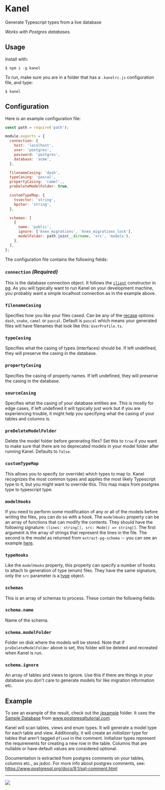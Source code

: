 # Kanel

Generate Typescript types from a live database

_Works with Postgres databases._

## Usage

Install with:

```
$ npm i -g kanel
```

To run, make sure you are in a folder that has a `.kanelrc.js` configuration file, and type:

```
$ kanel
```

## Configuration

Here is an example configuration file:

```javascript
const path = require('path');

module.exports = {
  connection: {
    host: 'localhost',
    user: 'postgres',
    password: 'postgres',
    database: 'acme',
  },

  filenameCasing: 'dash',
  typeCasing: 'pascal',
  propertyCasing: 'camel',,
  preDeleteModelFolder: true,

  customTypeMap: {
    tsvector: 'string',
    bpchar: 'string',
  },

  schemas: [
    {
      name: 'public',
      ignore: ['knex_migrations', 'knex_migrations_lock'],
      modelFolder: path.join(__dirname, 'src', 'models'),
    },
  ],
};

```

The configuration file contains the following fields:

### `connection` _(Required)_

This is the database connection object. It follows the [`client`](https://node-postgres.com/api/client) constructor in [pg](https://www.npmjs.com/package/pg). As you will typically want to run Kanel on your development machine, you probably want a simple localhost connection as in the example above.

### `filenameCasing`

Specifies how you like your files cased. Can be any of the [recase](https://www.npmjs.com/package/@kristiandupont/recase) options: `dash`, `snake`, `camel` or `pascal`. Default is `pascal` which means your generated files will have filenames that look like this: `UserProfile.ts`.

### `typeCasing`

Specifies what the casing of types (interfaces) should be. If left undefined, they will preserve the casing in the database.

### `propertyCasing`

Specifies the casing of property names. If left undefined, they will preserve the casing in the database.

### `sourceCasing`

Specifies what the casing of your database entities are. This is mostly for edge cases, if left undefined it will typically just work but if you are experiencing trouble, it might help you specifying what the casing of your tables and columns is.

### `preDeleteModelFolder`

Delete the model folder before generating files? Set this to `true` if you want to make sure that there are no deprecated models in your model folder after running Kanel. Defaults to `false`.

### `customTypeMap`

This allows you to specify (or override) which types to map to. Kanel recognizes the most common types and applies the most likely Typescript type to it, but you might want to override this. This map maps from postgres type to typescript type.

### `modelHooks`

If you need to perform some modification of any or all of the models before writing the files, you can do so with a hook. The `modelHooks` property can be an array of functions that can modify the contents. They should have the following signature: `(lines: string[], src: Model) => string[]`. The first argument is the array of strings that represent the lines in the file. The second is the model as returned from `extract-pg-schema` -- you can see an example [here](https://github.com/kristiandupont/extract-pg-schema#table).

### `typeHooks`

Like the `modelHooks` property, this property can specify a number of hooks to attach to generation of type (enum) files. They have the same signature, only the `src` parameter is a [type](https://github.com/kristiandupont/extract-pg-schema#type) object.

### `schemas`

This is an array of schemas to process.
These contain the following fields:

### `schema.name`

Name of the schema.

### `schema.modelFolder`

Folder on disk where the models will be stored. Note that if `preDeleteModelFolder` above is set, this folder will be deleted and recreated when Kanel is run.

### `schema.ignore`

An array of tables and views to ignore. Use this if there are things in your database you don't care to generate models for like migration information etc.

## Example

To see an example of the result, check out the [/example](example) folder. It uses the [Sample Database](https://www.postgresqltutorial.com/postgresql-sample-database/) from www.postgresqltutorial.com.

Kanel will scan tables, views and enum types. It will generate a model type for each table and view. Additionally, it will create an _initializer_ type for tables that aren't tagged `@fixed` in the comment. Initializer types
represent the requirements for creating a new row in the table. Columns that are nullable or have default values are considered optional.

Documentation is extracted from postgres comments on your tables, columns etc., as jsdoc.
For more info about postgres comments, see: https://www.postgresql.org/docs/9.1/sql-comment.html

---

<img src="https://images.unsplash.com/photo-1530991472021-ce0e43475f6e?ixlib=rb-1.2.1&ixid=eyJhcHBfaWQiOjEyMDd9&auto=format&fit=crop&w=1350&q=80" />
